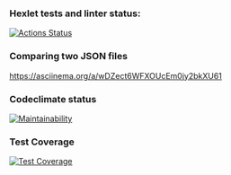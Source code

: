 ### Hexlet tests and linter status:
[![Actions Status](https://github.com/nikos592/frontend-project-46/actions/workflows/hexlet-check.yml/badge.svg)](https://github.com/nikos592/frontend-project-46/actions)

### Сomparing two  JSON files
https://asciinema.org/a/wDZect6WFXOUcEm0jy2bkXU61

### Codeclimate status
[![Maintainability](https://api.codeclimate.com/v1/badges/a1c0994f88db2f21f1e4/maintainability)](https://codeclimate.com/github/nikos592/frontend-project-46/maintainability)

### Test Coverage

[![Test Coverage](https://api.codeclimate.com/v1/badges/a1c0994f88db2f21f1e4/test_coverage)](https://codeclimate.com/github/nikos592/frontend-project-46/test_coverage)
